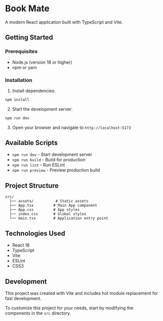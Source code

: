 # Book Mate

A modern React application built with TypeScript and Vite.

## Getting Started

### Prerequisites

- Node.js (version 18 or higher)
- npm or yarn

### Installation

1. Install dependencies:

```bash
npm install
```

2. Start the development server:

```bash
npm run dev
```

3. Open your browser and navigate to `http://localhost:5173`

## Available Scripts

- `npm run dev` - Start development server
- `npm run build` - Build for production
- `npm run lint` - Run ESLint
- `npm run preview` - Preview production build

## Project Structure

```
src/
  ├── assets/          # Static assets
  ├── App.tsx         # Main App component
  ├── App.css         # App styles
  ├── index.css       # Global styles
  └── main.tsx        # Application entry point
```

## Technologies Used

- React 18
- TypeScript
- Vite
- ESLint
- CSS3

## Development

This project was created with Vite and includes hot module replacement for fast development.

To customize this project for your needs, start by modifying the components in the `src` directory.
